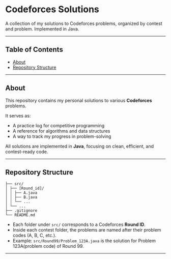 # Codeforces Solutions

A collection of my solutions to Codeforces problems, organized by contest and problem. Implemented in Java.

---

## Table of Contents

- [About](#about)  
- [Repository Structure](#repository-structure)

---

## About

This repository contains my personal solutions to various **Codeforces** problems.  

It serves as:
- A practice log for competitive programming  
- A reference for algorithms and data structures  
- A way to track my progress in problem-solving  

All solutions are implemented in **Java**, focusing on clean, efficient, and contest-ready code.

---

## Repository Structure

````
├── src/
│ ├── [Round_id]/
│ │ ├── A.java
│ │ ├── B.java
│ │ └── ...
│ └── ...
├── .gitignore
└── README.md
````

- Each folder under `src/` corresponds to a Codeforces **Round ID**.  
- Inside each contest folder, the problems are named after their problem codes (A, B, C, etc.).  
- Example: `src/Round99/Problem_123A.java` is the solution for Problem 123A(problem code) of Round 99.  

---

